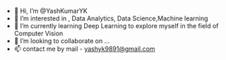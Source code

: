 - 👋 Hi, I’m @YashKumarYK 
- 👀 I’m interested in , Data Analytics, Data Science,Machine learning 
- 🌱 I’m currently learning Deep Learning to explore myself in the field of Computer Vision
- 💞️ I’m looking to collaborate on ...
- 📫 contact me by mail - yashyk9891@gmail.com

<!---
YashKumarYK/YashKumarYK is a ✨ special ✨ repository because its `README.md` (this file) appears on your GitHub profile.
You can click the Preview link to take a look at your changes.
--->
